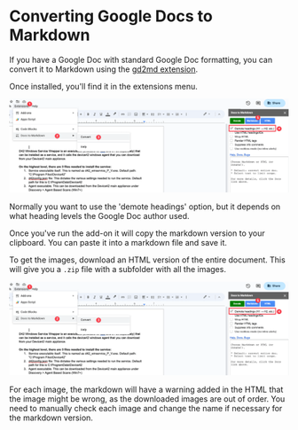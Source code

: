 # Converting Google Docs to Markdown

If you have a Google Doc with standard Google Doc formatting, you can convert it to Markdown using the [gd2md extension](https://github.com/evbacher/gd2md-html/wiki#).

Once installed, you'll find it in the extensions menu.

![Using the extension](../assets/how-to/docs-to-markdown.png)

Normally you want to use the 'demote headings' option, but it depends on what heading levels the Google Doc author used.

Once you've run the add-on it will copy the markdown version to your clipboard. You can paste it into a markdown file and save it.

To get the images, download an HTML version of the entire document. This will give you a `.zip` file with a subfolder with all the images. 

![Download HTML](../assets/how-to/docs-to-markdown.png)

For each image, the markdown will have a warning added in the HTML that the image might be wrong, as the downloaded images are out of order. You need to manually check each image and change the name if necessary for the markdown version.
